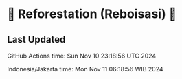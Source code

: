
# 🌳 Reforestation (Reboisasi) 🌲

## Last Updated

GitHub Actions time: Sun Nov 10 23:18:56 UTC 2024

Indonesia/Jakarta time: Mon Nov 11 06:18:56 WIB 2024

